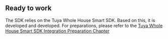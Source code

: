 ## Ready to work

The SDK relies on the Tuya Whole House Smart SDK. Based on this, it is developed and developed. For preparations, please refer to the [Tuya Whole House Smart SDK Integration Preparation Chapter](https://tuyainc.github.io/tuyasmart_home_ios_sdk_doc/en/resource/Preparation.html)

